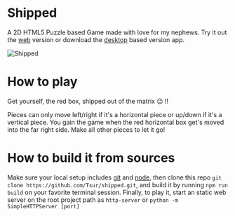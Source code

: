 # Shipped

A 2D HTML5 Puzzle based Game made with love for my nephews. Try it out the [web](http://tsur.github.io/shipped) version or download the [desktop](https://github.com/Tsur/shipped/releases) based version app.

![Shipped](/demo.gif)

# How to play

Get yourself, the red box, shipped out of the matrix :wink: !!

Pieces can only move left/right if it's a horizontal piece or up/down if it's a vertical piece. You gain the game when the red horizontal box get's moved into the far right side. Make all other pieces to let it go!

# How to build it from sources

Make sure your local setup includes [git](https://github.com/git/git) and [node](https://nodejs.org/en/), then clone this repo `git clone https://github.com/Tsur/shipped.git`, and build it by running `npm run build` on your favorite terminal session. Finally, to play it, start an static web server on the root project path as `http-server` or `python -m SimpleHTTPServer [port]`
